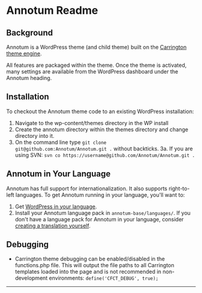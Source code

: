 # Annotum Readme

## Background

Annotum is a WordPress theme (and child theme) built on the [Carrington theme engine](http://carringtontheme.com/).

All features are packaged within the theme. Once the theme is activated, many settings are available from the WordPress dashboard under the Annotum heading.

## Installation

To checkout the Annotum theme code to an existing WordPress installation:

1. Navigate to the wp-content/themes directory in the WP install
2. Create the annotum directory within the themes directory and change directory into it.
3. On the command line type `git clone git@github.com:Annotum/Annotum.git .` without backticks. 
3a. If you are using SVN: `svn co https://username@github.com/Annotum/Annotum.git .`

## Annotum in Your Language

Annotum has full support for internationalization. It also supports right-to-left languages. To get Annotum running in your language, you'll want to:

1. Get [WordPress in your language](http://codex.wordpress.org/WordPress_in_Your_Language).
2. Install your Annotum language pack in `annotum-base/languages/`. If you don't have a language pack for Annotum in your language, consider [creating a translation yourself](http://codex.wordpress.org/Translating_WordPress).

## Debugging

- Carrington theme debugging can be enabled/disabled in the functions.php file. This will output the file paths to all Carrington templates loaded into the page and is not recommended in non-development environments: `define('CFCT_DEBUG', true);`

---
